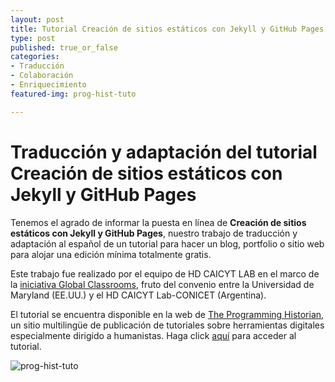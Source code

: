 ```yaml
---
layout: post
title: Tutorial Creación de sitios estáticos con Jekyll y GitHub Pages 
type: post
published: true_or_false
categories:
- Traducción
- Colaboración
- Enriquecimiento
featured-img: prog-hist-tuto

---
```


# Traducción y adaptación del tutorial Creación de sitios estáticos con Jekyll y GitHub Pages

Tenemos el agrado de informar la puesta en línea de **Creación de sitios estáticos con Jekyll y GitHub Pages**, nuestro trabajo de traducción y adaptación al español de un tutorial para hacer un blog, portfolio o sitio web para alojar una edición mínima totalmente gratis.

Este trabajo fue realizado por el equipo de HD CAICYT LAB en el marco de la [iniciativa Global Classrooms]({{site.baseurl}}/Ediciones-digitales-Minimal-computing), fruto del convenio entre la Universidad de Maryland (EE.UU.) y el HD CAICYT Lab-CONICET (Argentina).

El tutorial se encuentra disponible en la web de [The Programming Historian](https://programminghistorian.org/), un sitio multilingüe de publicación de tutoriales sobre herramientas digitales especialmente dirigido a humanistas. Haga click [aquí](https://programminghistorian.org/es/lecciones/sitios-estaticos-con-jekyll-y-github-pages) para acceder al tutorial.

![prog-hist-tuto]({{site.baseurl}}/assets/img/posts/prog-hist-cont.png)




	



